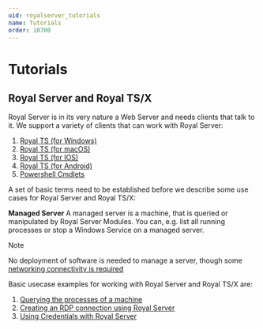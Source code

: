 ```yaml
---
uid: royalserver_tutorials
name: Tutorials
order: 10700
---
```

# Tutorials

## Royal Server and Royal TS/X

Royal Server is in its very nature a Web Server and needs clients that talk to it. We support a variety of clients that can work with Royal Server:
1. [Royal TS (for Windows)](https://www.royalapps.com/ts/win/features)
2. [Royal TS (for macOS)](https://www.royalapps.com/ts/mac/features)
3. [Royal TS (for IOS)](https://www.royalapps.com/ts/ios/features)
3. [Royal TS (for Android)](https://www.royalapps.com/ts/android/features)
4. [Powershell Cmdlets](xref:scripting_serverps)

A set of basic terms need to be established before we describe some use cases for Royal Server and Royal TS/X:

**Managed Server**
A managed server is a machine, that is queried or manipulated by Royal Server Modules. You can, e.g. list all running processes or stop a Windows Service on a managed server. 

> [!NOTE]
> No deployment of software is needed to manage a server, though some [networking connectivity is required](xref:royalserver_advanced_management_scripts_prepare)

Basic usecase examples for working with Royal Server and Royal TS/X are:
1. [Querying the processes of a machine](xref:royalserver_tutorials_querying-processes)
2. [Creating an RDP connection using Royal Server](xref:royalserver_tutorials_creating-an-rdp-connection-using-royal-server)
3. [Using Credentials with Royal Server](xref:royalserver_tutorials_using-credentials)